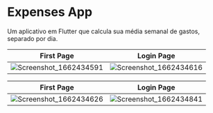 # Expenses App

Um aplicativo em Flutter que calcula sua média semanal de gastos, separado por dia.

First Page             |  Login Page
:-------------------------:|:-------------------------:
![Screenshot_1662434591](https://user-images.githubusercontent.com/106937639/188545909-2f69d2bf-0f3f-4906-b8d7-bf1467a6afae.png)|![Screenshot_1662434616](https://user-images.githubusercontent.com/106937639/188545912-62c92c05-677e-4d74-bda5-5712361a9019.png)

First Page             |  Login Page
:-------------------------:|:-------------------------:
![Screenshot_1662434626](https://user-images.githubusercontent.com/106937639/188545914-8eac56a4-0b48-487f-8504-606ff4218e10.png)|![Screenshot_1662434841](https://user-images.githubusercontent.com/106937639/188545918-9dce9845-9c19-4bc3-94ac-293bba0f50e4.png)

